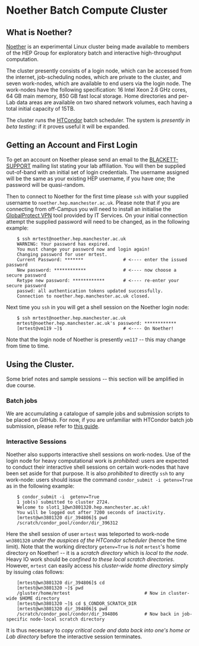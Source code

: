 # Noether Batch Compute Cluster

## What is Noether?

[Noether](https://jwa.org/encyclopedia/article/noether-emmy) is an experimental Linux cluster being made available to members of the HEP Group for exploratory batch and interactive high-throughput computation.

The cluster presently consists of a login node, which can be accessed from the internet, job-scheduling nodes, which are private to the cluster, and seven work-nodes, which are available to end users via the login node. The work-nodes have the following specification: 16 Intel Xeon 2.6 GHz cores, 64 GB main memory, 850 GB fast local storage. Home directories and per-Lab data areas are available on two shared network volumes, each having a total initial capacity of 15TB.

The cluster runs the [HTCondor](https://htcondor.com) batch scheduler. The system is *presently in beta testing*: if it proves useful it will be expanded.


## Getting an Account and First Login

To get an account on Noether please send an email to the [BLACKETT-SUPPORT](mailto:BLACKETT-SUPPORT@listserv.manchester.ac.uk) mailing list stating your lab affiliation. You will then be supplied out-of-band with an initial set of login credentials. The username assigned will be the same as your existing HEP username, if you have one; the password will be quasi-random.

Then to connect to Noether for the first time please ```ssh``` with your supplied username to ```noether.hep.manchester.ac.uk```. Please note that if you are connecting from off-Campus you will need to install an initialise the [GlobalProtect VPN](https://www.itservices.manchester.ac.uk/ourservices/popular/vpn/) tool provided by IT Services. On your initial connection attempt the supplied password will need to be changed, as in the following example:


```
    $ ssh mrtest@noether.hep.manchester.ac.uk
    WARNING: Your password has expired.
    You must change your password now and login again!
    Changing password for user mrtest.
    Current Password: *******               # <---- enter the issued password
    New password: ************              # <---- now choose a secure password
    Retype new password: ************       # <---- re-enter your secure password
    passwd: all authentication tokens updated successfully.
    Connection to noether.hep.manchester.ac.uk closed.
```

Next time you ```ssh``` in you will get a shell session on the Noether login node:


```
    $ ssh mrtest@noether.hep.manchester.ac.uk
    mrtest@noether.hep.manchester.ac.uk's password: ************
    [mrtest@vm119 ~]$                       # <---- On Noether!
```

Note that the login node of Noether is presently ```vm117``` -- this may change from time to time.

## Using the Cluster.

Some brief notes and sample sessions -- this section will be amplified in due course.
### Batch jobs

We are accumulating a catalogue of sample jobs and submission scripts to be placed on GitHub. For now, if you are unfamiliar with HTCondor batch job submission, please refer to [this guide](https://htcondor.readthedocs.io/en/latest/users-manual/quick-start-guide.html).

### Interactive Sessions

Noether also supports interactive shell sessions on work-nodes. Use of the login node for heavy computational work is *prohibited*: users are expected to conduct their interactive shell sessions on certain work-nodes that have been set aside for that purpose. It is also *prohibited* to directly ```ssh``` to any work-node: users should issue the command ```condor_submit -i getenv=True``` as in the following example:

```
    $ condor_submit -i  getenv=True
    1 job(s) submitted to cluster 2724.
    Welcome to slot1_1@wn3801320.hep.manchester.ac.uk!
    You will be logged out after 7200 seconds of inactivity.
    [mrtest@wn3801320 dir_394806]$ pwd
    /scratch/condor_pool/condor/dir_396312
```
Here the shell session of user ```mrtest``` was teleported to work-node ```wn3801320``` *under the auspices of the HTCondor scheduler* (hence the time limit). Note that the working directory ```getenv=True``` is *not* ```mrtest```'s home directory on Noether! -- it is a *scratch directory* which is *local to the node*. Heavy IO work should be *confined to these local scratch directories*.  However, ```mrtest``` can easily access his *cluster-wide home directory* simply by issuing ```cd```as follows:

```
    [mrtest@wn3801320 dir_394806]$ cd
    [mrtest@wn3801320 ~]$ pwd       
    /gluster/home/mrtest                            # Now in cluster-wide $HOME directory
    [mrtest@wn3801320 ~]$ cd $_CONDOR_SCRATCH_DIR
    [mrtest@wn3801320 dir_394806]$ pwd 
    /scratch/condor_pool/condor/dir_394806          # Now back in job-specific node-local scratch directory
```

It is thus necessary to *copy critical code and data back into one's home or Lab directory* before the interactive session terminates.


